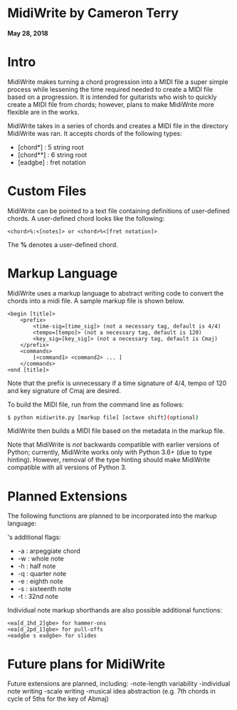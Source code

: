 # MidiWrite by Cameron Terry

#### May 28, 2018

# Intro
MidiWrite makes turning a chord progression into a MIDI file a super simple process while lessening the time required needed to create a MIDI file based on a progression. It is intended for guitarists who wish to quickly create a MIDI file from chords; however, plans to make MidiWrite more flexible are in the works.

MidiWrite takes in a series of chords and creates a MIDI file in the directory MidiWrite was ran. It accepts chords of the following types:

* [chord*] : 5 string root
* [chord**] : 6 string root
* [eadgbe] : fret notation


# Custom Files
MidiWrite can be pointed to a text file containing definitions of user-defined chords.
A user-defined chord looks like the following:

    <chord>%:<[notes]> or <chord>%<[fret notation]>

The **%** denotes a user-defined chord.


# Markup Language
MidiWrite uses a markup language to abstract writing code to convert the chords into a midi file.
A sample markup file is shown below.

    <begin [title]>
        <prefix>
            <time-sig=[time_sig]> (not a necessary tag, default is 4/4)
            <tempo=[tempo]> (not a necessary tag, default is 120)
            <key_sig=[key_sig]> (not a necessary tag, default is Cmaj)
        </prefix>
        <commands>
            [<command1> <command2> ... ]
        </commands>
    <end [title]>

Note that the prefix is unnecessary if a time signature of 4/4, tempo of 120 and key signature of Cmaj are desired.

To build the MIDI file, run from the command line as follows:

```sh
$ python midiwrite.py [markup file] [octave shift](optional)
```

MidiWrite then builds a MIDI file based on the metadata in the markup file.

Note that MidiWrite is *not* backwards compatible with earlier versions of Python; currently, MidiWrite works only with Python 3.6+ (due to type hinting).
However, removal of the type hinting should make MidiWrite compatible with all versions of Python 3.


# Planned Extensions
The following functions are planned to be incorporated into the markup language:

<command>'s additional flags:
* -a : arpeggiate chord
* -w : whole note
* -h : half note
* -q : quarter note
* -e : eighth note
* -s : sixteenth note
* -t : 32nd note

Individual note markup shorthands are also possible additional functions:

    <ea[d_1hd_2]gbe> for hammer-ons
    <ea[d_2pd_1]gbe> for pull-offs
    <eadgbe s eadgbe> for slides


Future plans for MidiWrite
==========================
Future extensions are planned, including:
    -note-length variability
    -individual note writing
    -scale writing
    -musical idea abstraction (e.g. 7th chords in cycle of 5ths for the key of Abmaj)
